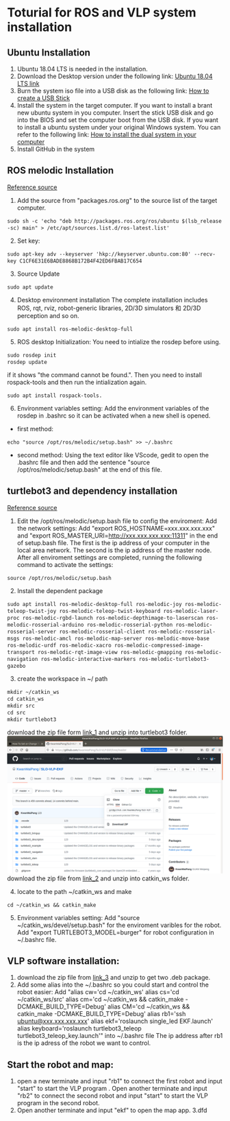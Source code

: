 # Toturial for ROS and VLP system installation
## Ubuntu Installation
1. Ubuntu 18.04 LTS is needed in the installation.
2. Download the Desktop version under the following link: 
[Ubuntu 18.04 LTS link](https://ubuntu.com/download/alternative-downloads)
3. Burn the system iso file into a USB disk as the following link:
[How to create a USB Stick](https://ubuntu.com/tutorials/create-a-usb-stick-on-windows#1-overview)
4. Install the system in the target computer.
If you want to install a brant new ubuntu system in you computer. Insert the stick USB disk and  go into the BIOS and set the computer boot from the USB disk. 
If you want to install a ubuntu system under your original Windows system. You can refer to the following link: [How to install the dual system in your computer](https://itsfoss.com/install-ubuntu-1404-dual-boot-mode-windows-8-81-uefi/)
5. Install GitHub in the system


## ROS melodic Installation
[Reference source](http://wiki.ros.org/melodic/Installation/Ubuntu)
1. Add the source from "packages.ros.org" to the source list of the target computer.

```shell
sudo sh -c 'echo "deb http://packages.ros.org/ros/ubuntu $(lsb_release -sc) main" > /etc/apt/sources.list.d/ros-latest.list'
```
2. Set key:
```shell
sudo apt-key adv --keyserver 'hkp://keyserver.ubuntu.com:80' --recv-key C1CF6E31E6BADE8868B172B4F42ED6FBAB17C654
```
3. Source Update
```shell
sudo apt update
```
4. Desktop environment installation
The complete installation includes ROS, rqt, rviz, robot-generic libraries, 2D/3D simulators 和 2D/3D perception and so on.
```shell
sudo apt install ros-melodic-desktop-full 
```
5. ROS desktop Initialization:
You need to intialize the rosdep before using. 
```shell
sudo rosdep init
rosdep update
```
if it shows "the command cannot be found.". Then you need to install rospack-tools and then run the intialization again.
```shell
sudo apt install rospack-tools.
```
6. Environment variables setting:
Add the environment variables of the rosdep in .bashrc so it can be activated when a new shell is opened. 
* first method:
```shell
echo "source /opt/ros/melodic/setup.bash" >> ~/.bashrc
```
* second method:
Using the text editor like VScode, gedit to open the .bashrc file and then add the sentence "source /opt/ros/melodic/setup.bash" at the end of this file.


## turtlebot3 and dependency installation
[Reference source](https://emanual.robotis.com/docs/en/platform/turtlebot3/quick-start/#pc-setup)
1. Edit the /opt/ros/melodic/setup.bash file to config the enviroment:
Add the network settings: Add "export ROS_HOSTNAME=xxx.xxx.xxx.xxx" and "export ROS_MASTER_URI=http://xxx.xxx.xxx.xxx:11311" in the end of setup.bash file. The first is the ip address of your computer in the local area network. The second is the ip address of the master node.
After all enviroment settings are completed, running the following command to activate the settings:
```shell
source /opt/ros/melodic/setup.bash 
```
2. Install the dependent package
```shell
sudo apt install ros-melodic-desktop-full ros-melodic-joy ros-melodic-teleop-twist-joy ros-melodic-teleop-twist-keyboard ros-melodic-laser-proc ros-melodic-rgbd-launch ros-melodic-depthimage-to-laserscan ros-melodic-rosserial-arduino ros-melodic-rosserial-python ros-melodic-rosserial-server ros-melodic-rosserial-client ros-melodic-rosserial-msgs ros-melodic-amcl ros-melodic-map-server ros-melodic-move-base ros-melodic-urdf ros-melodic-xacro ros-melodic-compressed-image-transport ros-melodic-rqt-image-view ros-melodic-gmapping ros-melodic-navigation ros-melodic-interactive-markers ros-melodic-turtlebot3-gazebo
```
3. create the workspace in ~/ path
```shell
mkdir ~/catkin_ws
cd catkin_ws
mkdir src
cd src
mkdir turtlebot3
```
download the zip file form [link_1](https://github.com/KwanWaiPang/SLO-VLP-EKF/tree/master) and unzip into turtlebot3 folder.
![Download Page of turtlebot3](./readme_picture/link_1_download.png)
download the zip file from [link_2](https://github.com/KwanWaiPang/SLO-VLP-EKF/blob/main/turtlebot3_msgs.zip) and unzip into catkin_ws folder.

4. locate to the path ~/catkin_ws and make
```shell
cd ~/catkin_ws && catkin_make
```
5. Environment variables setting:
Add "source ~/catkin_ws/devel/setup.bash" for the enviroment varibles for the robot.
Add "export TURTLEBOT3_MODEL=burger" for robot configuration in ~/.bashrc file.

## VLP software installation:

1. download the zip file from [link_3](https://github.com/KwanWaiPang/SLO-VLP-EKF/blob/main/vlp%20package.zip) and unzip to get two .deb package.
2. Add some alias into the ~/.bashrc so you could start and control the robot easier:
Add "alias cw='cd ~/catkin_ws'
alias cs='cd ~/catkin_ws/src'
alias cm='cd ~/catkin_ws && catkin_make -DCMAKE_BUILD_TYPE=Debug'
alias CM='cd ~/catkin_ws && catkin_make -DCMAKE_BUILD_TYPE=Debug'
alias rb1='ssh ubuntu@xxx.xxx.xxx.xxx'
alias ekf='roslaunch single_led EKF.launch'
alias keyboard='roslaunch turtlebot3_teleop turtlebot3_teleop_key.launch'"
into ~/.bashrc file
The ip address after rb1 is the ip adress of the robot we want to control.
## Start the robot and map:
1. open a new terminate and input "rb1" to connect the first robot and input "start" to start the VLP program . Open another terminate and input "rb2" to connect the second robot and input "start" to start the VLP program in the second robot.
2. Open another terminate and input "ekf" to open the map app.
3.dfd
